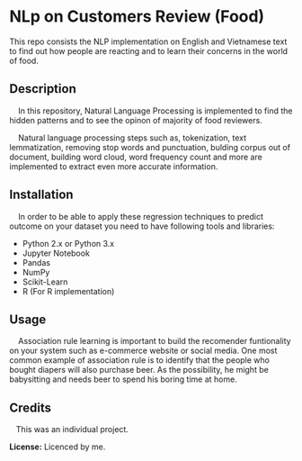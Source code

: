 # NLp on Customers Review (Food)
This repo consists the NLP implementation on English and Vietnamese text to find out how people are reacting and to learn their concerns in the world of food.

## Description
&nbsp;&nbsp;&nbsp;&nbsp;In this repository, Natural Language Processing is implemented to find the hidden patterns and to see the opinon of majority of food reviewers. 

&nbsp;&nbsp;&nbsp;&nbsp;Natural language processing steps such as, tokenization, text lemmatization, removing stop words and punctuation, bulding corpus out of document, building word cloud, word frequency count and more are implemented to extract even more accurate information. 

## Installation 
&nbsp;&nbsp;&nbsp;&nbsp;In order to be able to apply these regression techniques to predict outcome on your dataset you need to have following tools and libraries:
  * Python 2.x or Python 3.x
  * Jupyter Notebook
   * Pandas
  * NumPy
  * Scikit-Learn
  * R (For R implementation)

## Usage
&nbsp;&nbsp;&nbsp;&nbsp;Association rule learning is important to build the recomender funtionality on your system such as e-commerce website or social media. One most common example of association rule is to identify that the people who bought diapers will also purchase beer. As the possibility, he might be babysitting and needs beer to spend his boring time at home.

## Credits 
&nbsp;&nbsp;&nbsp;This was an individual project.

**License:** Licenced by me.



